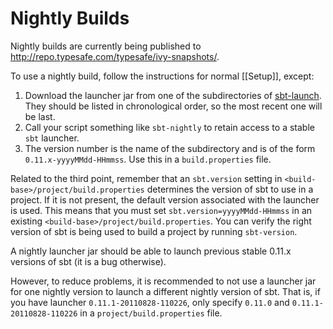 [sbt-launch]: http://repo.typesafe.com/typesafe/ivy-snapshots/org.scala-tools.sbt/sbt-launch/

# Nightly Builds

Nightly builds are currently being published to <http://repo.typesafe.com/typesafe/ivy-snapshots/>.

To use a nightly build, follow the instructions for normal [[Setup]], except:

1. Download the launcher jar from one of the subdirectories of [sbt-launch].  They should be listed in chronological order, so the most recent one will be last.
2. Call your script something like `sbt-nightly` to retain access to a stable `sbt` launcher.
3. The version number is the name of the subdirectory and is of the form `0.11.x-yyyyMMdd-HHmmss`.  Use this in a `build.properties` file.

Related to the third point, remember that an `sbt.version` setting in `<build-base>/project/build.properties` determines the version of sbt to use in a project.  If it is not present, the default version associated with the launcher is used.  This means that you must set `sbt.version=yyyyMMdd-HHmmss` in an existing `<build-base>/project/build.properties`.  You can verify the right version of sbt is being used to build a project by running `sbt-version`.

A nightly launcher jar should be able to launch previous stable 0.11.x versions of sbt (it is a bug otherwise).

However, to reduce problems, it is recommended to not use a launcher jar for one nightly version to launch a different nightly version of sbt.  That is, if you have launcher `0.11.1-20110828-110226`, only specify `0.11.0` and `0.11.1-20110828-110226` in a `project/build.properties` file.